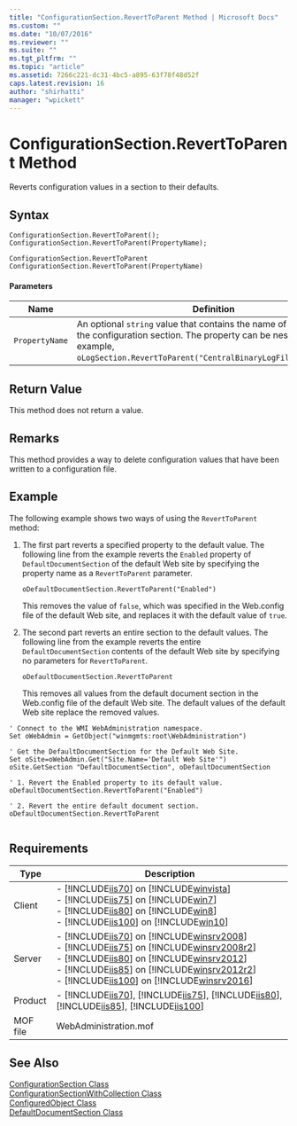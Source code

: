 ```yaml
---
title: "ConfigurationSection.RevertToParent Method | Microsoft Docs"
ms.custom: ""
ms.date: "10/07/2016"
ms.reviewer: ""
ms.suite: ""
ms.tgt_pltfrm: ""
ms.topic: "article"
ms.assetid: 7266c221-dc31-4bc5-a895-63f78f48d52f
caps.latest.revision: 16
author: "shirhatti"
manager: "wpickett"
---
```

# ConfigurationSection.RevertToParent Method
Reverts configuration values in a section to their defaults.  
  
## Syntax  
  
```jscript#  
ConfigurationSection.RevertToParent();  
ConfigurationSection.RevertToParent(PropertyName);  
```  
  
```vbs  
ConfigurationSection.RevertToParent  
ConfigurationSection.RevertToParent(PropertyName)  
```  
  
#### Parameters  
  
|Name|Definition|  
|----------|----------------|  
|`PropertyName`|An optional `string` value that contains the name of a property in the configuration section. The property can be nested (for example, `oLogSection.RevertToParent("CentralBinaryLogFile.Directory")`.|  
  
## Return Value  
 This method does not return a value.  
  
## Remarks  
 This method provides a way to delete configuration values that have been written to a configuration file.  
  
## Example  
 The following example shows two ways of using the `RevertToParent` method:  
  
1.  The first part reverts a specified property to the default value. The following line from the example reverts the `Enabled` property of `DefaultDocumentSection` of the default Web site by specifying the property name as a `RevertToParent` parameter.  
  
    ```  
    oDefaultDocumentSection.RevertToParent("Enabled")  
    ```  
  
     This removes the value of `false`, which was specified in the Web.config file of the default Web site, and replaces it with the default value of `true`.  
  
2.  The second part reverts an entire section to the default values. The following line from the example reverts the entire `DefaultDocumentSection` contents of the default Web site by specifying no parameters for `RevertToParent`.  
  
    ```  
    oDefaultDocumentSection.RevertToParent  
    ```  
  
     This removes all values from the default document section in the Web.config file of the default Web site. The default values of the default Web site replace the removed values.  
  
```  
' Connect to the WMI WebAdministration namespace.  
Set oWebAdmin = GetObject("winmgmts:root\WebAdministration")  
  
' Get the DefaultDocumentSection for the Default Web Site.  
Set oSite=oWebAdmin.Get("Site.Name='Default Web Site'")  
oSite.GetSection "DefaultDocumentSection", oDefaultDocumentSection  
  
' 1. Revert the Enabled property to its default value.  
oDefaultDocumentSection.RevertToParent("Enabled")  
  
' 2. Revert the entire default document section.  
oDefaultDocumentSection.RevertToParent  
  
```  
  
## Requirements  
  
|Type|Description|  
|----------|-----------------|  
|Client|-   [!INCLUDE[iis70](../wmi-provider/includes/iis70-md.md)] on [!INCLUDE[winvista](../wmi-provider/includes/winvista-md.md)]<br />-   [!INCLUDE[iis75](../wmi-provider/includes/iis75-md.md)] on [!INCLUDE[win7](../wmi-provider/includes/win7-md.md)]<br />-   [!INCLUDE[iis80](../wmi-provider/includes/iis80-md.md)] on [!INCLUDE[win8](../wmi-provider/includes/win8-md.md)]<br />-   [!INCLUDE[iis100](../wmi-provider/includes/iis100-md.md)] on [!INCLUDE[win10](../wmi-provider/includes/win10-md.md)]|  
|Server|-   [!INCLUDE[iis70](../wmi-provider/includes/iis70-md.md)] on [!INCLUDE[winsrv2008](../wmi-provider/includes/winsrv2008-md.md)]<br />-   [!INCLUDE[iis75](../wmi-provider/includes/iis75-md.md)] on [!INCLUDE[winsrv2008r2](../wmi-provider/includes/winsrv2008r2-md.md)]<br />-   [!INCLUDE[iis80](../wmi-provider/includes/iis80-md.md)] on [!INCLUDE[winsrv2012](../wmi-provider/includes/winsrv2012-md.md)]<br />-   [!INCLUDE[iis85](../wmi-provider/includes/iis85-md.md)] on [!INCLUDE[winsrv2012r2](../wmi-provider/includes/winsrv2012r2-md.md)]<br />-   [!INCLUDE[iis100](../wmi-provider/includes/iis100-md.md)] on [!INCLUDE[winsrv2016](../wmi-provider/includes/winsrv2016-md.md)]|  
|Product|-   [!INCLUDE[iis70](../wmi-provider/includes/iis70-md.md)], [!INCLUDE[iis75](../wmi-provider/includes/iis75-md.md)], [!INCLUDE[iis80](../wmi-provider/includes/iis80-md.md)], [!INCLUDE[iis85](../wmi-provider/includes/iis85-md.md)], [!INCLUDE[iis100](../wmi-provider/includes/iis100-md.md)]|  
|MOF file|WebAdministration.mof|  
  
## See Also  
 [ConfigurationSection Class](../wmi-provider/configurationsection-class.md)   
 [ConfigurationSectionWithCollection Class](../wmi-provider/configurationsectionwithcollection-class.md)   
 [ConfiguredObject Class](../wmi-provider/configuredobject-class.md)   
 [DefaultDocumentSection Class](../wmi-provider/defaultdocumentsection-class.md)
